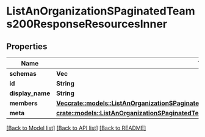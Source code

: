 # ListAnOrganizationSPaginatedTeams200ResponseResourcesInner

## Properties

Name | Type | Description | Notes
------------ | ------------- | ------------- | -------------
**schemas** | **Vec<String>** |  | 
**id** | **String** |  | 
**display_name** | **String** |  | 
**members** | [**Vec<crate::models::ListAnOrganizationSPaginatedTeams200ResponseResourcesInnerMembersInner>**](List_an_Organization_s_Paginated_Teams_200_response_Resources_inner_members_inner.md) |  | 
**meta** | [**crate::models::ListAnOrganizationSPaginatedTeams200ResponseResourcesInnerMeta**](List_an_Organization_s_Paginated_Teams_200_response_Resources_inner_meta.md) |  | 

[[Back to Model list]](../README.md#documentation-for-models) [[Back to API list]](../README.md#documentation-for-api-endpoints) [[Back to README]](../README.md)



